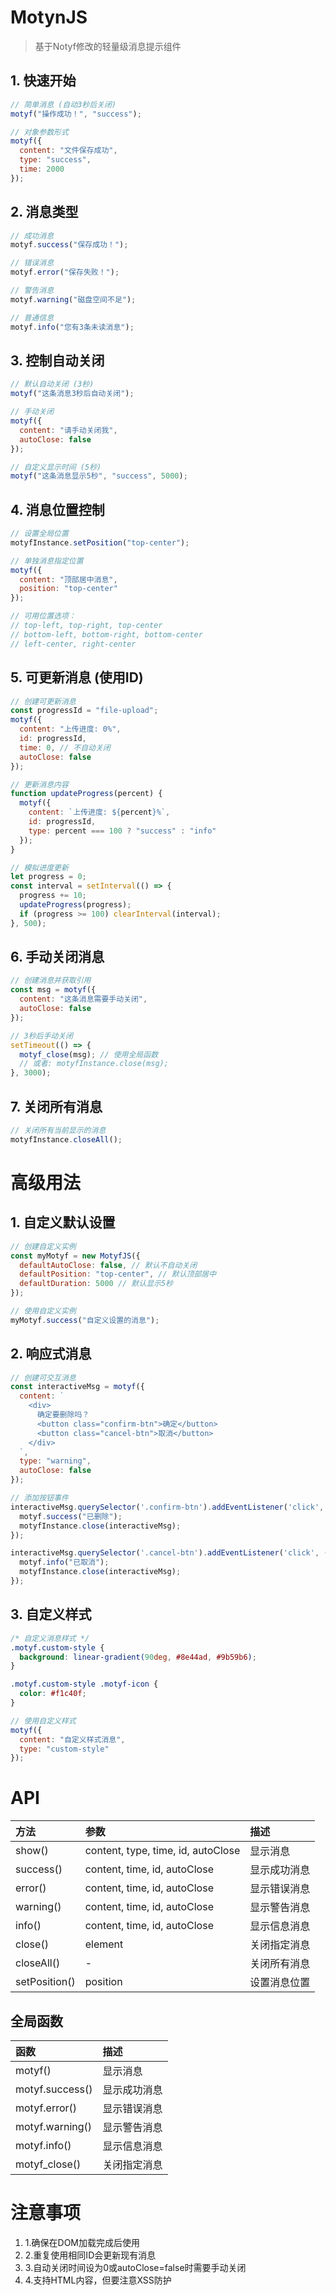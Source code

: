 # MotynJS
> 基于Notyf修改的轻量级消息提示组件

## 1. 快速开始
``` javascript
// 简单消息 (自动3秒后关闭)
motyf("操作成功！", "success");

// 对象参数形式
motyf({
  content: "文件保存成功",
  type: "success",
  time: 2000
});
```

## 2. 消息类型
``` javascript
// 成功消息
motyf.success("保存成功！");

// 错误消息
motyf.error("保存失败！");

// 警告消息
motyf.warning("磁盘空间不足");

// 普通信息
motyf.info("您有3条未读消息");
```

## 3. 控制自动关闭
``` javascript
// 默认自动关闭 (3秒)
motyf("这条消息3秒后自动关闭");

// 手动关闭
motyf({
  content: "请手动关闭我",
  autoClose: false
});

// 自定义显示时间 (5秒)
motyf("这条消息显示5秒", "success", 5000);
```

## 4. 消息位置控制
``` javascript
// 设置全局位置
motyfInstance.setPosition("top-center");

// 单独消息指定位置
motyf({
  content: "顶部居中消息",
  position: "top-center"
});

// 可用位置选项：
// top-left, top-right, top-center
// bottom-left, bottom-right, bottom-center
// left-center, right-center
```

## 5. 可更新消息 (使用ID)
``` javascript
// 创建可更新消息
const progressId = "file-upload";
motyf({
  content: "上传进度: 0%",
  id: progressId,
  time: 0, // 不自动关闭
  autoClose: false
});

// 更新消息内容
function updateProgress(percent) {
  motyf({
    content: `上传进度: ${percent}%`,
    id: progressId,
    type: percent === 100 ? "success" : "info"
  });
}

// 模拟进度更新
let progress = 0;
const interval = setInterval(() => {
  progress += 10;
  updateProgress(progress);
  if (progress >= 100) clearInterval(interval);
}, 500);
```

## 6. 手动关闭消息
``` javascript
// 创建消息并获取引用
const msg = motyf({
  content: "这条消息需要手动关闭",
  autoClose: false
});

// 3秒后手动关闭
setTimeout(() => {
  motyf_close(msg); // 使用全局函数
  // 或者: motyfInstance.close(msg);
}, 3000);
```

## 7. 关闭所有消息
``` javascript
// 关闭所有当前显示的消息
motyfInstance.closeAll();
```

# 高级用法
## 1. 自定义默认设置
``` javascript
// 创建自定义实例
const myMotyf = new MotyfJS({
  defaultAutoClose: false, // 默认不自动关闭
  defaultPosition: "top-center", // 默认顶部居中
  defaultDuration: 5000 // 默认显示5秒
});

// 使用自定义实例
myMotyf.success("自定义设置的消息");
```

## 2. 响应式消息
``` javascript
// 创建可交互消息
const interactiveMsg = motyf({
  content: `
    <div>
      确定要删除吗？
      <button class="confirm-btn">确定</button>
      <button class="cancel-btn">取消</button>
    </div>
  `,
  type: "warning",
  autoClose: false
});

// 添加按钮事件
interactiveMsg.querySelector('.confirm-btn').addEventListener('click', () => {
  motyf.success("已删除");
  motyfInstance.close(interactiveMsg);
});

interactiveMsg.querySelector('.cancel-btn').addEventListener('click', () => {
  motyf.info("已取消");
  motyfInstance.close(interactiveMsg);
});
```

## 3. 自定义样式
``` css
/* 自定义消息样式 */
.motyf.custom-style {
  background: linear-gradient(90deg, #8e44ad, #9b59b6);
}

.motyf.custom-style .motyf-icon {
  color: #f1c40f;
}
```

``` javascript
// 使用自定义样式
motyf({
  content: "自定义样式消息",
  type: "custom-style"
});
```

# API

| 方法 | 参数 | 描述 |
| :--- | :--- | :--- |
| show() | content, type, time, id, autoClose | 显示消息 |
| success() | content, time, id, autoClose | 显示成功消息 |
| error() | content, time, id, autoClose | 显示错误消息 |
| warning() | content, time, id, autoClose | 显示警告消息 |
| info() | content, time, id, autoClose | 显示信息消息 |
| close() | element | 关闭指定消息 |
| closeAll() | - | 关闭所有消息 |
| setPosition() | position | 设置消息位置 |

## 全局函数

| 函数 | 描述 |
| :--- | :--- |
| motyf() | 显示消息 |
| motyf.success() | 显示成功消息 |
| motyf.error() | 显示错误消息 |
| motyf.warning() | 显示警告消息 |
| motyf.info() | 显示信息消息 |
| motyf_close() | 关闭指定消息 |

# 注意事项

1. 1.确保在DOM加载完成后使用
2. 2.重复使用相同ID会更新现有消息
3. 3.自动关闭时间设为0或autoClose=false时需要手动关闭
4. 4.支持HTML内容，但要注意XSS防护
